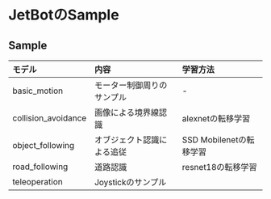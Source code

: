 # JetBotのSample

## Sample

|モデル|内容|学習方法|
|:--|:--|:--|
|basic_motion|モーター制御周りのサンプル|-|
|collision_avoidance|画像による境界線認識|alexnetの転移学習|
|object_following|オブジェクト認識による追従|SSD Mobilenetの転移学習|
|road_following|道路認識|resnet18の転移学習|
|teleoperation|Joystickのサンプル||

